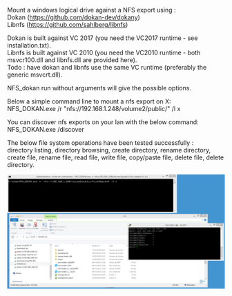Mount a windows logical drive against a NFS export using :<br/>
Dokan (https://github.com/dokan-dev/dokany) <br/>
Libnfs (https://github.com/sahlberg/libnfs) <br/>

Dokan is built against VC 2017 (you need the VC2017 runtime - see installation.txt).<br/>
Libnfs is built against VC 2010 (you need the VC2010 runtime - both msvcr100.dll and libnfs.dll are provided here).<br/>
Todo : have dokan and libnfs use the same VC runtime (preferably the generic msvcrt.dll).<br/>

NFS_dokan run without arguments will give the possible options.<br/>

Below a simple command line to mount a nfs export on X:<br/>
NFS_DOKAN.exe /r "nfs://192.168.1.248/volume2/public/" /l x<br/>

You can discover nfs exports on your lan with the below command:<br/>
NFS_DOKAN.exe /discover<br/>

The below file system operations have been tested successfully :<br/>
directory listing, directory browsing, create directory, rename directory, create file, rename file, read file, write file, copy/paste file, delete file, delete directory.

![Screenshot](screenshot.png)

